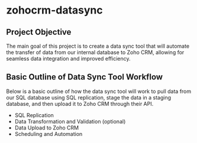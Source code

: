 # zohocrm-datasync
## Project Objective
The main goal of this project is to create a data sync tool that will automate the transfer of data from our internal database to Zoho CRM, allowing for seamless data integration and improved efficiency.

## Basic Outline of Data Sync Tool Workflow
Below is a basic outline of how the data sync tool will work to pull data from our SQL database using SQL replication, stage the data in a staging database, and then upload it to Zoho CRM through their API.

* SQL Replication
* Data Transformation and Validation (optional)
* Data Upload to Zoho CRM
* Scheduling and Automation
